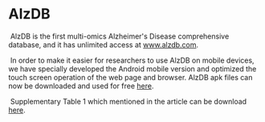 # AlzDB
​	AlzDB is the first multi-omics Alzheimer's Disease comprehensive database, and it has unlimited access at www.alzdb.com.

​	In order to make it easier for researchers to use AlzDB on mobile devices, we have specially developed the Android mobile version and optimized the touch screen operation of the web page and browser. AlzDB apk files can now be downloaded and used for free [here](https://github.com/huhansan666666/AlzDB/blob/master/AlzDB.apk).

​	Supplementary Table 1 which mentioned in the article can be download [here](https://github.com/huhansan666666/AlzDB/blob/master/Supplementary%20Table1.xlsx).

